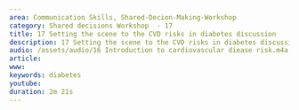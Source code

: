 ```yaml
---
area: Communication Skills, Shared-Decion-Making-Workshop
category: Shared decisions Workshop  - 17
title: 17 Setting the scene to the CVD risks in diabetes discussion
description: 17 Setting the scene to the CVD risks in diabetes discussion
audio: /assets/audio/16 Introduction to cardiovascular diease risk.m4a
article: 
www: 
keywords: diabetes
youtube: 
duration: 2m 21s
--- 
```

